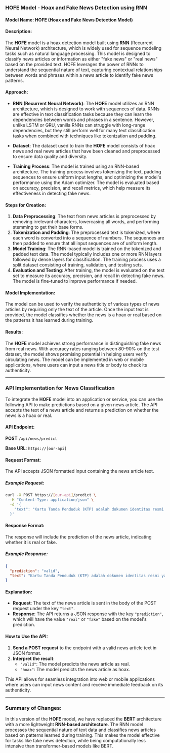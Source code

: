 ### HOFE Model - Hoax and Fake News Detection using RNN

#### Model Name: **HOFE (Hoax and Fake News Detection Model)**

#### Description:
The **HOFE** model is a hoax detection model built using **RNN** (Recurrent Neural Network) architecture, which is widely used for sequence modeling tasks such as natural language processing. This model is designed to classify news articles or information as either "fake news" or "real news" based on the provided text. HOFE leverages the power of RNNs to understand the sequential nature of text, capturing contextual relationships between words and phrases within a news article to identify fake news patterns.

#### Approach:
- **RNN (Recurrent Neural Network)**: The **HOFE** model utilizes an RNN architecture, which is designed to work with sequences of data. RNNs are effective in text classification tasks because they can learn the dependencies between words and phrases in a sentence. However, unlike LSTM or GRU, vanilla RNNs can struggle with long-range dependencies, but they still perform well for many text classification tasks when combined with techniques like tokenization and padding.

- **Dataset**: The dataset used to train the **HOFE** model consists of hoax news and real news articles that have been cleaned and preprocessed to ensure data quality and diversity.

- **Training Process**: The model is trained using an RNN-based architecture. The training process involves tokenizing the text, padding sequences to ensure uniform input lengths, and optimizing the model's performance using the Adam optimizer. The model is evaluated based on accuracy, precision, and recall metrics, which help measure its effectiveness in detecting fake news.

#### Steps for Creation:
1. **Data Preprocessing**: The text from news articles is preprocessed by removing irrelevant characters, lowercasing all words, and performing stemming to get their base forms.
2. **Tokenization and Padding**: The preprocessed text is tokenized, where each word is converted into a sequence of numbers. The sequences are then padded to ensure that all input sequences are of uniform length.
3. **Model Training**: The RNN-based model is trained on the tokenized and padded text data. The model typically includes one or more RNN layers followed by dense layers for classification. The training process uses a split dataset consisting of training, validation, and testing sets.
4. **Evaluation and Testing**: After training, the model is evaluated on the test set to measure its accuracy, precision, and recall in detecting fake news. The model is fine-tuned to improve performance if needed.

#### Model Implementation:
The model can be used to verify the authenticity of various types of news articles by requiring only the text of the article. Once the input text is provided, the model classifies whether the news is a hoax or real based on the patterns it has learned during training.

#### Results:
The **HOFE** model achieves strong performance in distinguishing fake news from real news. With accuracy rates ranging between 80-90% on the test dataset, the model shows promising potential in helping users verify circulating news. The model can be implemented in web or mobile applications, where users can input a news title or body to check its authenticity.

---

### API Implementation for News Classification

To integrate the **HOFE** model into an application or service, you can use the following API to make predictions based on a given news article. The API accepts the text of a news article and returns a prediction on whether the news is a hoax or real.

#### API Endpoint:

**POST** `/api/news/predict`

**Base URL**: `https://[our-api]`

#### Request Format:
The API accepts JSON formatted input containing the news article text.

##### Example Request:

```bash
curl -X POST https://[our-api]/predict \
  -H "Content-Type: application/json" \
  -d '{
    "text": "Kartu Tanda Penduduk (KTP) adalah dokumen identitas resmi yang wajib dimiliki oleh setiap Warga Negara Indonesia (WNI) berusia 17 tahun ke atas. Tidak hanya sebagai identitas diri, KTP juga digunakan untuk berbagai keperluan administrasi. Karena sering digunakan, KTP sering mengalami kerusakan fisik seperti patah, terkelupas, atau tidak dapat terbaca."
  }'
```

#### Response Format:
The response will include the prediction of the news article, indicating whether it is real or fake.

##### Example Response:

```json
{
  "prediction": "valid",
  "text": "Kartu Tanda Penduduk (KTP) adalah dokumen identitas resmi yang wajib dimiliki oleh setiap Warga Negara Indonesia (WNI) berusia 17 tahun ke atas. Tidak hanya sebagai identitas diri, KTP juga digunakan untuk berbagai keperluan administrasi. Karena sering digunakan, KTP sering mengalami kerusakan fisik seperti patah, terkelupas, atau tidak dapat terbaca"
}
```

#### Explanation:
- **Request**: The text of the news article is sent in the body of the POST request under the key `"text"`.
- **Response**: The API returns a JSON response with the key `"prediction"`, which will have the value `"real"` or `"fake"` based on the model's prediction.

#### How to Use the API:
1. **Send a POST request** to the endpoint with a valid news article text in JSON format.
2. **Interpret the result**:
   - `"valid"`: The model predicts the news article as real.
   - `"hoax"`: The model predicts the news article as hoax.

This API allows for seamless integration into web or mobile applications where users can input news content and receive immediate feedback on its authenticity.

---

### Summary of Changes:
In this version of the **HOFE** model, we have replaced the **BERT** architecture with a more lightweight **RNN-based architecture**. The RNN model processes the sequential nature of text data and classifies news articles based on patterns learned during training. This makes the model effective for tasks like fake news detection, while being computationally less intensive than transformer-based models like BERT.
